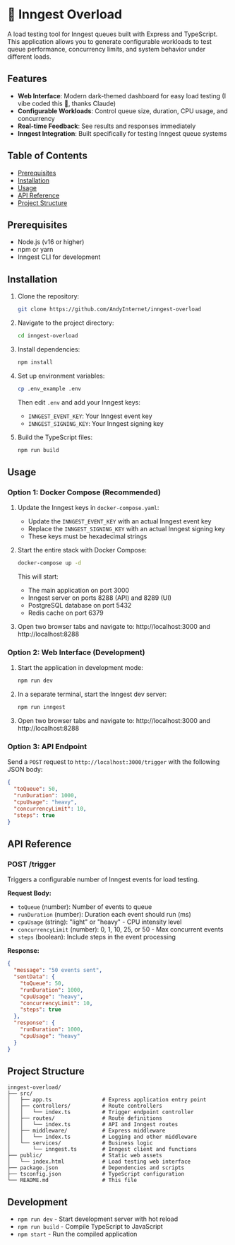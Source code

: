 # 🧨 Inngest Overload

A load testing tool for Inngest queues built with Express and TypeScript. This application allows you to generate configurable workloads to test queue performance, concurrency limits, and system behavior under different loads.

## Features

- **Web Interface**: Modern dark-themed dashboard for easy load testing (I vibe coded this 🤘, thanks Claude)
- **Configurable Workloads**: Control queue size, duration, CPU usage, and concurrency
- **Real-time Feedback**: See results and responses immediately
- **Inngest Integration**: Built specifically for testing Inngest queue systems

## Table of Contents

- [Prerequisites](#prerequisites)
- [Installation](#installation)
- [Usage](#usage)
- [API Reference](#api-reference)
- [Project Structure](#project-structure)

## Prerequisites

- Node.js (v16 or higher)
- npm or yarn
- Inngest CLI for development

## Installation

1. Clone the repository:

   ```bash
   git clone https://github.com/AndyInternet/inngest-overload
   ```

2. Navigate to the project directory:

   ```bash
   cd inngest-overload
   ```

3. Install dependencies:

   ```bash
   npm install
   ```

4. Set up environment variables:

   ```bash
   cp .env_example .env
   ```

   Then edit `.env` and add your Inngest keys:

   - `INNGEST_EVENT_KEY`: Your Inngest event key
   - `INNGEST_SIGNING_KEY`: Your Inngest signing key

5. Build the TypeScript files:
   ```bash
   npm run build
   ```

## Usage

### Option 1: Docker Compose (Recommended)

1. Update the Inngest keys in `docker-compose.yaml`:

   - Update the `INNGEST_EVENT_KEY` with an actual Inngest event key
   - Replace the `INNGEST_SIGNING_KEY` with an actual Inngest signing key
   - These keys must be hexadecimal strings

2. Start the entire stack with Docker Compose:

   ```bash
   docker-compose up -d
   ```

   This will start:

   - The main application on port 3000
   - Inngest server on ports 8288 (API) and 8289 (UI)
   - PostgreSQL database on port 5432
   - Redis cache on port 6379

3. Open two browser tabs and navigate to:
   http://localhost:3000 and
   http://localhost:8288

### Option 2: Web Interface (Development)

1. Start the application in development mode:

   ```bash
   npm run dev
   ```

2. In a separate terminal, start the Inngest dev server:

   ```bash
   npm run inngest
   ```

3. Open two browser tabs and navigate to:
   http://localhost:3000 and
   http://localhost:8288

### Option 3: API Endpoint

Send a `POST` request to `http://localhost:3000/trigger` with the following JSON body:

```json
{
  "toQueue": 50,
  "runDuration": 1000,
  "cpuUsage": "heavy",
  "concurrencyLimit": 10,
  "steps": true
}
```

## API Reference

### POST /trigger

Triggers a configurable number of Inngest events for load testing.

**Request Body:**

- `toQueue` (number): Number of events to queue
- `runDuration` (number): Duration each event should run (ms)
- `cpuUsage` (string): "light" or "heavy" - CPU intensity level
- `concurrencyLimit` (number): 0, 1, 10, 25, or 50 - Max concurrent events
- `steps` (boolean): Include steps in the event processing

**Response:**

```json
{
  "message": "50 events sent",
  "sentData": {
    "toQueue": 50,
    "runDuration": 1000,
    "cpuUsage": "heavy",
    "concurrencyLimit": 10,
    "steps": true
  },
  "response": {
    "runDuration": 1000,
    "cpuUsage": "heavy"
  }
}
```

## Project Structure

```
inngest-overload/
├── src/
│   ├── app.ts                # Express application entry point
│   ├── controllers/          # Route controllers
│   │   └── index.ts          # Trigger endpoint controller
│   ├── routes/               # Route definitions
│   │   └── index.ts          # API and Inngest routes
│   ├── middleware/           # Express middleware
│   │   └── index.ts          # Logging and other middleware
│   └── services/             # Business logic
│       └── inngest.ts        # Inngest client and functions
├── public/                   # Static web assets
│   └── index.html            # Load testing web interface
├── package.json              # Dependencies and scripts
├── tsconfig.json             # TypeScript configuration
└── README.md                 # This file
```

## Development

- `npm run dev` - Start development server with hot reload
- `npm run build` - Compile TypeScript to JavaScript
- `npm start` - Run the compiled application
